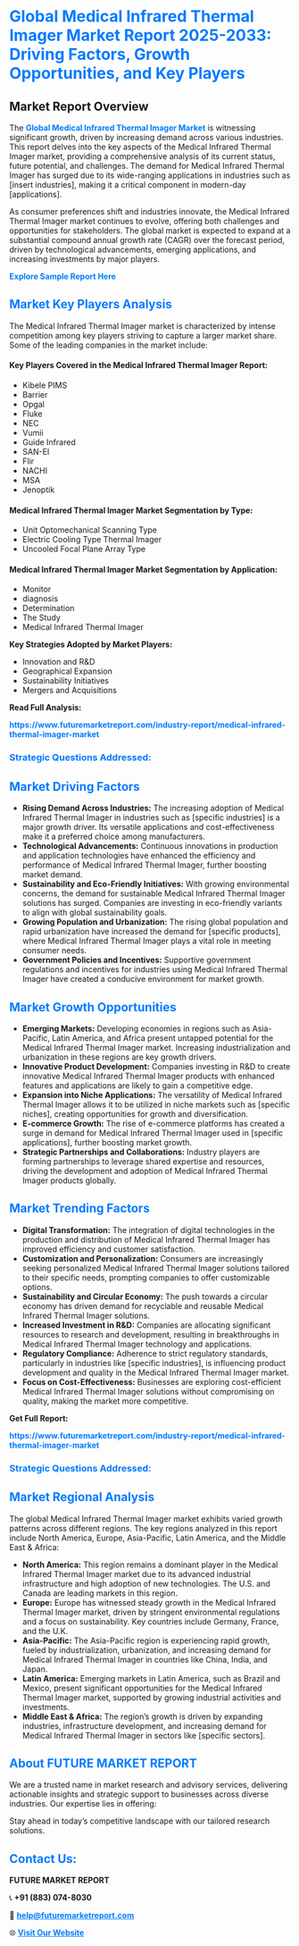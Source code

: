 <h1 style="color: #007BFF;">Global Medical Infrared Thermal Imager Market Report 2025-2033: Driving Factors, Growth Opportunities, and Key Players</h1>

<section id="overview">
<h2>Market Report Overview</h2>
<p>The <a href="https://www.futuremarketreport.com/industry-report/medical-infrared-thermal-imager-market" style="color: #007BFF; text-decoration: none;"><strong>Global Medical Infrared Thermal Imager Market</strong></a> is witnessing significant growth, driven by increasing demand across various industries. This report delves into the key aspects of the Medical Infrared Thermal Imager market, providing a comprehensive analysis of its current status, future potential, and challenges. The demand for Medical Infrared Thermal Imager has surged due to its wide-ranging applications in industries such as [insert industries], making it a critical component in modern-day [applications].</p>
<p>As consumer preferences shift and industries innovate, the Medical Infrared Thermal Imager market continues to evolve, offering both challenges and opportunities for stakeholders. The global market is expected to expand at a substantial compound annual growth rate (CAGR) over the forecast period, driven by technological advancements, emerging applications, and increasing investments by major players.</p>
</section>

<section id="overview">
<p><a href="https://www.futuremarketreport.com/request-sample/reportId=122927" style="color: #007BFF; text-decoration: none;"><strong>Explore Sample Report Here</strong></a></p>
</section>

<section id="key-players">
<h2 style="color: #007BFF;">Market Key Players Analysis</h2>
<p>The Medical Infrared Thermal Imager market is characterized by intense competition among key players striving to capture a larger market share. Some of the leading companies in the market include:</p>
<h4>Key Players Covered in the Medical Infrared Thermal Imager Report:</h4>
<ul><li>Kibele PIMS</li><li>Barrier</li><li>Opgal</li><li>Fluke</li><li>NEC</li><li>Vumii</li><li>Guide Infrared</li><li>SAN-EI</li><li>Flir</li><li>NACHI</li><li>MSA</li><li>Jenoptik</li></ul>
<h4>Medical Infrared Thermal Imager Market Segmentation by Type:</h4>
<ul><li>Unit Optomechanical Scanning Type</li><li>Electric Cooling Type Thermal Imager</li><li>Uncooled Focal Plane Array Type</li></ul>

<h4>Medical Infrared Thermal Imager Market Segmentation by Application:</h4>
<ul><li>Monitor</li><li>diagnosis</li><li>Determination</li><li>The Study</li><li>Medical Infrared Thermal Imager</li></ul>
<p><strong>Key Strategies Adopted by Market Players:</strong></p>
<ul>
<li>Innovation and R&D</li>
<li>Geographical Expansion</li>
<li>Sustainability Initiatives</li>
<li>Mergers and Acquisitions</li>
</ul>
</section>

<section>
<p><strong>Read Full Analysis: </strong></p><a href="https://www.futuremarketreport.com/industry-report/medical-infrared-thermal-imager-market" style="color: #007BFF; text-decoration: none;"><strong>https://www.futuremarketreport.com/industry-report/medical-infrared-thermal-imager-market</strong></a>
<h3 style="color: #007BFF;">Strategic Questions Addressed:</h3>
</section>

<section id="driving-factors">
<h2 style="color: #007BFF;">Market Driving Factors</h2>
<ul>
<li><strong>Rising Demand Across Industries:</strong> The increasing adoption of Medical Infrared Thermal Imager in industries such as [specific industries] is a major growth driver. Its versatile applications and cost-effectiveness make it a preferred choice among manufacturers.</li>
<li><strong>Technological Advancements:</strong> Continuous innovations in production and application technologies have enhanced the efficiency and performance of Medical Infrared Thermal Imager, further boosting market demand.</li>
<li><strong>Sustainability and Eco-Friendly Initiatives:</strong> With growing environmental concerns, the demand for sustainable Medical Infrared Thermal Imager solutions has surged. Companies are investing in eco-friendly variants to align with global sustainability goals.</li>
<li><strong>Growing Population and Urbanization:</strong> The rising global population and rapid urbanization have increased the demand for [specific products], where Medical Infrared Thermal Imager plays a vital role in meeting consumer needs.</li>
<li><strong>Government Policies and Incentives:</strong> Supportive government regulations and incentives for industries using Medical Infrared Thermal Imager have created a conducive environment for market growth.</li>
</ul>
</section>

<section id="growth-opportunities">
<h2 style="color: #007BFF;">Market Growth Opportunities</h2>
<ul>
<li><strong>Emerging Markets:</strong> Developing economies in regions such as Asia-Pacific, Latin America, and Africa present untapped potential for the Medical Infrared Thermal Imager market. Increasing industrialization and urbanization in these regions are key growth drivers.</li>
<li><strong>Innovative Product Development:</strong> Companies investing in R&D to create innovative Medical Infrared Thermal Imager products with enhanced features and applications are likely to gain a competitive edge.</li>
<li><strong>Expansion into Niche Applications:</strong> The versatility of Medical Infrared Thermal Imager allows it to be utilized in niche markets such as [specific niches], creating opportunities for growth and diversification.</li>
<li><strong>E-commerce Growth:</strong> The rise of e-commerce platforms has created a surge in demand for Medical Infrared Thermal Imager used in [specific applications], further boosting market growth.</li>
<li><strong>Strategic Partnerships and Collaborations:</strong> Industry players are forming partnerships to leverage shared expertise and resources, driving the development and adoption of Medical Infrared Thermal Imager products globally.</li>
</ul>
</section>

<section id="trending-factors">
<h2 style="color: #007BFF;">Market Trending Factors</h2>
<ul>
<li><strong>Digital Transformation:</strong> The integration of digital technologies in the production and distribution of Medical Infrared Thermal Imager has improved efficiency and customer satisfaction.</li>
<li><strong>Customization and Personalization:</strong> Consumers are increasingly seeking personalized Medical Infrared Thermal Imager solutions tailored to their specific needs, prompting companies to offer customizable options.</li>
<li><strong>Sustainability and Circular Economy:</strong> The push towards a circular economy has driven demand for recyclable and reusable Medical Infrared Thermal Imager solutions.</li>
<li><strong>Increased Investment in R&D:</strong> Companies are allocating significant resources to research and development, resulting in breakthroughs in Medical Infrared Thermal Imager technology and applications.</li>
<li><strong>Regulatory Compliance:</strong> Adherence to strict regulatory standards, particularly in industries like [specific industries], is influencing product development and quality in the Medical Infrared Thermal Imager market.</li>
<li><strong>Focus on Cost-Effectiveness:</strong> Businesses are exploring cost-efficient Medical Infrared Thermal Imager solutions without compromising on quality, making the market more competitive.</li>
</ul>
</section>

<section>
<p><strong>Get Full Report: </strong></p><a href="https://www.futuremarketreport.com/industry-report/medical-infrared-thermal-imager-market" style="color: #007BFF; text-decoration: none;"><strong>https://www.futuremarketreport.com/industry-report/medical-infrared-thermal-imager-market</strong></a>
<h3 style="color: #007BFF;">Strategic Questions Addressed:</h3>
</section>


<section id="regional-analysis">
<h2 style="color: #007BFF;">Market Regional Analysis</h2>
<p>The global Medical Infrared Thermal Imager market exhibits varied growth patterns across different regions. The key regions analyzed in this report include North America, Europe, Asia-Pacific, Latin America, and the Middle East & Africa:</p>
<ul>
<li><strong>North America:</strong> This region remains a dominant player in the Medical Infrared Thermal Imager market due to its advanced industrial infrastructure and high adoption of new technologies. The U.S. and Canada are leading markets in this region.</li>
<li><strong>Europe:</strong> Europe has witnessed steady growth in the Medical Infrared Thermal Imager market, driven by stringent environmental regulations and a focus on sustainability. Key countries include Germany, France, and the U.K.</li>
<li><strong>Asia-Pacific:</strong> The Asia-Pacific region is experiencing rapid growth, fueled by industrialization, urbanization, and increasing demand for Medical Infrared Thermal Imager in countries like China, India, and Japan.</li>
<li><strong>Latin America:</strong> Emerging markets in Latin America, such as Brazil and Mexico, present significant opportunities for the Medical Infrared Thermal Imager market, supported by growing industrial activities and investments.</li>
<li><strong>Middle East & Africa:</strong> The region’s growth is driven by expanding industries, infrastructure development, and increasing demand for Medical Infrared Thermal Imager in sectors like [specific sectors].</li>
</ul>
</section>

<footer>
<h2 style="color: #007BFF;">About FUTURE MARKET REPORT</h2>
<p>We are a trusted name in market research and advisory services, delivering actionable insights and strategic support to businesses across diverse industries. Our expertise lies in offering:</p>

<p>Stay ahead in today’s competitive landscape with our tailored research solutions.</p>

<h2 style="color: #007BFF;">Contact Us:</h2>
<p><strong>FUTURE MARKET REPORT</strong></p>
<p>📞 <strong>+91 (883) 074-8030</strong></p>
<p>📧 <strong><a href="mailto:help@futuremarketreport.com" style="color: #007BFF;">help@futuremarketreport.com</a></strong></p>
<p>🌐 <strong><a href="https://www.futuremarketreport.com/" style="color: #007BFF;">Visit Our Website</a></strong></p>
</footer>